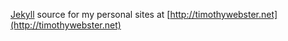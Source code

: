 [Jekyll](https://github.com/mojombo/jekyll) source for my personal sites at [http://timothywebster.net](http://timothywebster.net)
